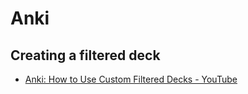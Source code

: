 # Anki

## Creating a filtered deck

- [Anki: How to Use Custom Filtered Decks - YouTube](https://www.youtube.com/watch?v=l1v1TqRTUUE)
